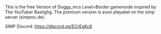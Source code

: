 This is the free Version of Doggy_mcs Level=Border gamemode inspired by The YouTuber Bastighg. The premium version is soon playabel on the simp server (simpmc.de).

SIMP Discord:
https://discord.gg/ECrEgKc6
